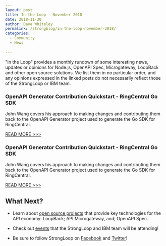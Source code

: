 ```yaml
---
layout: post
title: In the Loop - November 2018
date: 2018-11-30
author: Dave Whiteley
permalink: /strongblog/in-the-loop-november-2018/
categories:
  - Community
  - News
  
---
```


"In the Loop" provides a monthly rundown of some interesting news, updates or opinions for Node.js, OpenAPI Spec, Microgateway, LoopBack and other open source solutions. We list them in no particular order, and any opinions expressed in the linked posts do not necessarily reflect those of the StrongLoop or IBM team.
<!--more-->

### OpenAPI Generator Contribution Quickstart - RingCentral Go SDK

John Wang covers his approach to making changes and contributing them back to the OpenAPI Generator project used to generate the Go SDK for RingCentral.

[READ MORE >>>](https://medium.com/ringcentral-developers/openapi-generator-for-go-contribution-quickstart-8cc72bf37b53)

### OpenAPI Generator Contribution Quickstart - RingCentral Go SDK

John Wang covers his approach to making changes and contributing them back to the OpenAPI Generator project used to generate the Go SDK for RingCentral.

[READ MORE >>>](https://medium.com/ringcentral-developers/openapi-generator-for-go-contribution-quickstart-8cc72bf37b53)





## What Next?

* Learn about [open source projects](https://strongloop.com/projects/) that provide key technologies for the API economy: LoopBack; API Microgateway, and; OpenAPI Spec. 

* Check out [events](https://strongloop.com/events/) that the StrongLoop and IBM team will be attending!

* Be sure to follow StrongLoop on [Facebook](https://www.facebook.com/strongloop/) and [Twitter](https://twitter.com/StrongLoop)!
